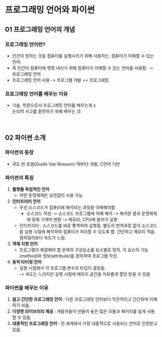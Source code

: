# 프로그래밍 언어와 파이썬

## 01 프로그래밍 언어의 개념

### 프로그래밍 언어란?

- 인간이 원하는 것을 컴퓨터를 실행시키기 위해 사용하는, 컴퓨터가 이해할 수 있는 언어.
- 즉 인간이 컴퓨터에 명령 내리기 위해 컴퓨터가 이해할 수 있는 언어를 사용함. -> 프로그래밍 언어
- 프로그래밍 언어 사용 -> 프로그램 개발 == 프로그래밍

### 프로그래밍 언어를 배우는 이유

- 기술, 학문으로서 프로그래밍 언어를 배우는게 x  
  논리적 사고를 훈련하기 위해 배우는 것.

<br>

## 02 파이썬 소개

### 파이썬의 등장

- 귀도 반 로썸(Guido Van Rossum) 1991년 개발, C언어 기반

### 파이썬의 특징

1. **플랫폼 독립적인 언어**
   - 어떤 운영체제든 상관없이 사용 가능
2. **인터프리터 언어**
   - 우선 소스코드가 컴퓨터에 해석되는 과정을 이해해야함
     - 소스코드 작성 -> 소스코드 프로그램에 의해 해석 -> 해석한 결과 운영체제에 맞춰 기계어 변환 -> 메모리, CPU에 들어가 실행
   - 인터프리터 : 소스코드를 바로 통역하여 실행됨. 별도의 번역과정 없이 소스코드를 실행 시점에 해석하여 컴퓨터가 처리할 수 있도록 함. 간단하고 메모리 적음. 컴파일러보다 속도가 느림.
3. **객체 지향 언어**
   - 프로그램이 해결해야 할 문제의 구성요소를 요소별로 정의, 각 요소의 기능(method)와 정보(attribute)를 정의하여 프로그램 작성.
4. **동적 타이핑 언어**
    - 실행 시점에서 각 프로그램 변수의 타입이 결정됨.   
    -> 속도는 느리지만 실행 시점에 메모리 공간을 자유롭게 할당 받을 수 있음 

### 파이썬을 배우는 이유

1. **쉽고 간단한 프로그래밍 언어** : 다른 프로그래밍 언어보다 직관적이고 간단하며 이해하기 쉬움.
2. **다양한 라이브러리 제공** : 개발자들이 만들어 놓은 많은 모듈과 패키지를 쉽게 사용할 수 있음.
3. **대중적인 프로그래밍 언어** : 전 세계에서 가장 대중적으로 사용되는 언어로 인정받고 있음. 
